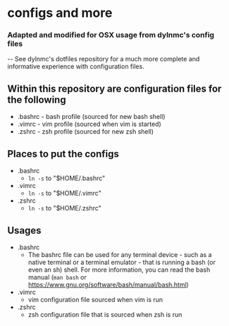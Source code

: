 # configs and more #
### Adapted and modified for OSX usage from dylnmc's config files ###
-- See dylnmc's dotfiles repository for a much more complete and informative experience with configuration files. 

## Within this repository are configuration files for the following ##
- .bashrc              - bash profile (sourced for new bash shell)
- .vimrc               - vim profile (sourced when vim is started)
- .zshrc               - zsh profile (sourced for new zsh shell)

## Places to put the configs ##
- .bashrc
    * `ln -s` to "$HOME/.bashrc"
- .vimrc
    * `ln -s` to "$HOME/.vimrc"
- .zshrc
    * `ln -s` to "$HOME/.zshrc"

## Usages ##
- .bashrc
  * The bashrc file can be used for any terminal device - such as a native terminal or a terminal emulator - that is running a bash (or even an sh) shell. For more information, you can read the bash manual (`man bash` or https://www.gnu.org/software/bash/manual/bash.html)
- .vimrc
    * vim configuration file sourced when vim is run
- .zshrc
    * zsh configuration file that is sourced when zsh is run
